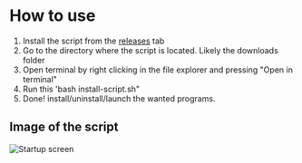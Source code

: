 # How to use

1. Install the script from the [releases](https://github.com/LuuppiZ/opinsys-install-script/releases/tag/Release) tab
2. Go to the directory where the script is located. Likely the downloads folder
3. Open terminal by right clicking in the file explorer and pressing "Open in terminal"
4. Run this 'bash install-script.sh"
5. Done! install/uninstall/launch the wanted programs.

## Image of the script

![Startup screen](https://raw.githubusercontent.com/LuuppiZ/opinsys-install-script/377fe94bce34b423ba8e3b7635f718cd52f8ce24/sample-image.png)
